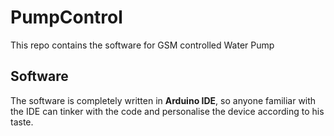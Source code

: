 # PumpControl
This repo contains the software for GSM controlled Water Pump

## Software
The software is completely written in __Arduino IDE__, so anyone familiar with the IDE can tinker with the code and personalise the device according to his taste.
